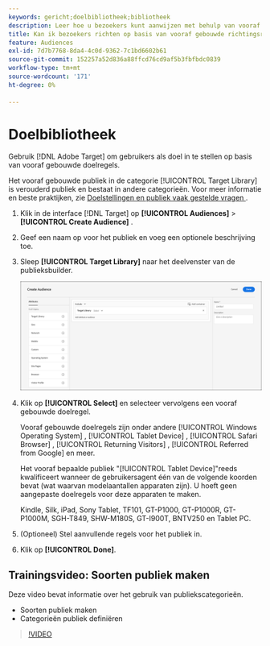 ```yaml
---
keywords: gericht;doelbibliotheek;bibliotheek
description: Leer hoe u bezoekers kunt aanwijzen met behulp van vooraf opgebouwde verouderde doelgroepen.
title: Kan ik bezoekers richten op basis van vooraf gebouwde richtingsregels?
feature: Audiences
exl-id: 7d7b7768-8da4-4c0d-9362-7c1bd6602b61
source-git-commit: 152257a52d836a88ffcd76cd9af5b3fbfbdc0839
workflow-type: tm+mt
source-wordcount: '171'
ht-degree: 0%

---
```


# Doelbibliotheek

Gebruik [!DNL Adobe Target] om gebruikers als doel in te stellen op basis van vooraf gebouwde doelregels.

Het vooraf gebouwde publiek in de categorie [!UICONTROL Target Library] is verouderd publiek en bestaat in andere categorieën. Voor meer informatie en beste praktijken, zie [&#x200B; Doelstellingen en publiek vaak gestelde vragen &#x200B;](/help/main/c-target/c-troubleshooting-targets-and-audiences/troubleshooting-targets-and-audiences.md#concept_C4EE4B8F4840430CBD798D579A8F208D).

1. Klik in de interface [!DNL Target] op **[!UICONTROL Audiences]** > **[!UICONTROL Create Audience]** .
1. Geef een naam op voor het publiek en voeg een optionele beschrijving toe.
1. Sleep **[!UICONTROL Target Library]** naar het deelvenster van de publieksbuilder.

   ![&#x200B; Bibliotheek van het Doel &#x200B;](assets/target_library.png)

1. Klik op **[!UICONTROL Select]** en selecteer vervolgens een vooraf gebouwde doelregel.

   Vooraf gebouwde doelregels zijn onder andere [!UICONTROL Windows Operating System] , [!UICONTROL Tablet Device] , [!UICONTROL Safari Browser] , [!UICONTROL Returning Visitors] , [!UICONTROL Referred from Google] en meer.

   Het vooraf bepaalde publiek &quot;[!UICONTROL Tablet Device]&quot;reeds kwalificeert wanneer de gebruikersagent één van de volgende koorden bevat (wat waarvan modelaantallen apparaten zijn). U hoeft geen aangepaste doelregels voor deze apparaten te maken.

   Kindle, Silk, iPad, Sony Tablet, TF101, GT-P1000, GT-P1000R, GT-P1000M, SGH-T849, SHW-M180S, GT-I900T, BNTV250 en Tablet PC.

1. (Optioneel) Stel aanvullende regels voor het publiek in.
1. Klik op **[!UICONTROL Done]**.

## Trainingsvideo: Soorten publiek maken

Deze video bevat informatie over het gebruik van publiekscategorieën.

* Soorten publiek maken
* Categorieën publiek definiëren

>[!VIDEO](https://video.tv.adobe.com/v/17392)
